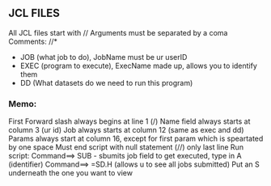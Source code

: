 ## JCL FILES
All JCL files start with //
Arguments must be separated by a coma
Comments: //*
- JOB (what job to do), JobName must be ur userID 
- EXEC (program to execute), ExecName made up, allows you to identify them
- DD (What datasets do we need to run this program)

### Memo: 
First Forward slash always begins at line 1 (/)
Name field always starts at column 3 (ur id)
Job always starts at column 12 (same as exec and dd)
Params always start at column 16, except for first param which is speartated by one space
Must end script with null statement (//) only last line 
Run script: Command==> SUB - sbumits job field to get executed, type in A (identifier)
Command==> =SD.H (allows u to see all jobs submitted) 
Put an S underneath the one you want to view 
